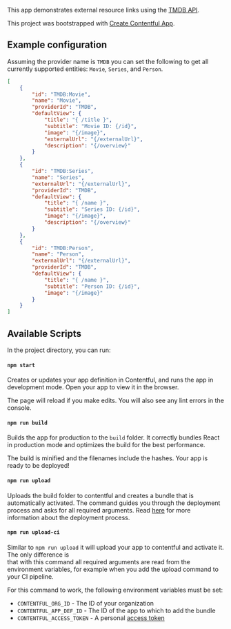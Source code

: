 This app demonstrates external resource links using the [TMDB API](https://developer.themoviedb.org/docs/getting-started).

This project was bootstrapped with [Create Contentful App](https://github.com/contentful/create-contentful-app).

## Example configuration

Assuming the provider name is `TMDB` you can set the following to get all currently supported entities: `Movie`, `Series`, and `Person`.

```json
[
    {
        "id": "TMDB:Movie",
        "name": "Movie",
        "providerId": "TMDB",
        "defaultView": {
            "title": "{ /title }",
            "subtitle": "Movie ID: {/id}",
            "image": "{/image}",
            "externalUrl": "{/externalUrl}",
            "description": "{/overview}"
        }
    },
    {
        "id": "TMDB:Series",
        "name": "Series",
        "externalUrl": "{/externalUrl}",
        "providerId": "TMDB",
        "defaultView": {
            "title": "{ /name }",
            "subtitle": "Series ID: {/id}",
            "image": "{/image}",
            "description": "{/overview}"
        }
    },
    {
        "id": "TMDB:Person",
        "name": "Person",
        "externalUrl": "{/externalUrl}",
        "providerId": "TMDB",
        "defaultView": {
            "title": "{ /name }",
            "subtitle": "Person ID: {/id}",
            "image": "{/image}"
        }
    }
]
```

## Available Scripts

In the project directory, you can run:

#### `npm start`

Creates or updates your app definition in Contentful, and runs the app in development mode.
Open your app to view it in the browser.

The page will reload if you make edits.
You will also see any lint errors in the console.

#### `npm run build`

Builds the app for production to the `build` folder.
It correctly bundles React in production mode and optimizes the build for the best performance.

The build is minified and the filenames include the hashes.
Your app is ready to be deployed!

#### `npm run upload`

Uploads the build folder to contentful and creates a bundle that is automatically activated.
The command guides you through the deployment process and asks for all required arguments.
Read [here](https://www.contentful.com/developers/docs/extensibility/app-framework/create-contentful-app/#deploy-with-contentful) for more information about the deployment process.

#### `npm run upload-ci`

Similar to `npm run upload` it will upload your app to contentful and activate it. The only difference is  
that with this command all required arguments are read from the environment variables, for example when you add
the upload command to your CI pipeline.

For this command to work, the following environment variables must be set:

- `CONTENTFUL_ORG_ID` - The ID of your organization
- `CONTENTFUL_APP_DEF_ID` - The ID of the app to which to add the bundle
- `CONTENTFUL_ACCESS_TOKEN` - A personal [access token](https://www.contentful.com/developers/docs/references/content-management-api/#/reference/personal-access-tokens)